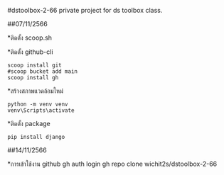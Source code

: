 #dstoolbox-2-66
private project for ds toolbox class.

##07/11/2566

  *ติดตั้ง scoop.sh

  *ติดตั้ง github-cli
  
    scoop install git
    #scoop bucket add main
    scoop install gh
  *สร้างสภาพแวดล้อมใหม่
  
    python -m venv venv
    venv\Scripts\activate
  *ติดตั้ง package
  
    pip install django
    
##14/11/2566

 *การเข้าใช้งาน github
   gh auth login
   gh repo clone wichit2s/dstoolbox-2-66
